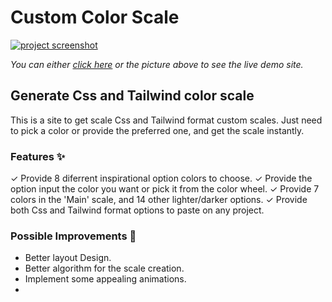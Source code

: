 # Custom Color Scale

[![project screenshot](./assets/images/screenshot.png)](https://gregorim04.github.io/custom-color-scale/)

_You can either [click here](https://gregorim04.github.io/custom-color-scale/) or the picture above to see the live demo site._

## Generate Css and Tailwind color scale 
This is a site to get scale Css and Tailwind format custom scales. Just need to pick a color or provide the preferred one, and get the scale instantly. 

### Features :sparkles:
&check; Provide 8 diferrent inspirational option colors to choose.
&check; Provide the option input the color you want or pick it from the color wheel.
&check; Provide 7 colors in the 'Main' scale, and 14 other lighter/darker options.
&check; Provide both Css and Tailwind format options to paste on any project.

### Possible Improvements :dart:
- Better layout Design.
- Better algorithm for the scale creation.
- Implement some appealing animations.
- 